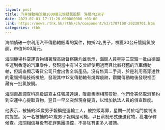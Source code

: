 ```yaml
---
layout: post
title: 汽車傳動軸涉藏1600萬元懷疑氯胺酮　海關拘2男子
date: 2023-07-01 17:11:26.000000000 +08:00
link: https://news.rthk.hk/rthk/ch/component/k2/1707108-20230701.htm
categories: rthk
---
```


海關偵破一宗利用汽車傳動軸販毒的案件，拘捕2名男子，檢獲30公斤懷疑氯胺酮，市值1600萬元。

海關機場科空運貨物組署理高級督察陳灼雄表示，海關人員星期三查驗一批由德國空運到香港的汽車零件，發現當中有14支曾經使用過而且比較殘舊的汽車傳動軸，但調查顯示寄貨公司只會出售全新產品，沒有售賣二手貨，於是利用高穿透性的電腦掃瞄技術檢驗，發現其中12支傳動軸有燒焊痕跡，鑽開傳動軸後發現裡面藏有一批氯胺酮。

海關毒品調查科高級調查主任張廣達說，販毒集團相當狡猾，他們會突然取消預約到空運中心提取貨物，翌日一早又突然現身提貨，以增加執法人員的偵查難度。

他表示，被捕的35歲男子報稱是運輸工人，被控販毒罪，星期一將於屯門裁判法院提堂。另一名被捕的42歲男子報稱是司機，以日薪制形式運送貨物，獲准保釋候查。海關相信幕後有犯罪集團操控，不排除有更多人被捕。

